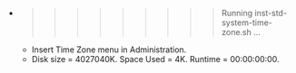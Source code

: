 * >>>>>>>>> Running inst-std-system-time-zone.sh ...
  * Insert Time Zone menu in Administration.
  * Disk size = 4027040K. Space Used = 4K. Runtime = 00:00:00:00.
